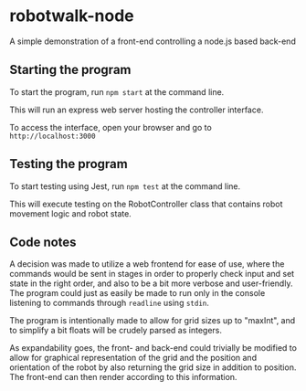 # robotwalk-node

A simple demonstration of a front-end controlling a node.js based back-end

## Starting the program

To start the program, run `npm start` at the command line.

This will run an express web server hosting the controller interface.

To access the interface, open your browser and go to `http://localhost:3000`

## Testing the program

To start testing using Jest, run `npm test` at the command line.

This will execute testing on the RobotController class that contains robot movement logic and robot state.

## Code notes

A decision was made to utilize a web frontend for ease of use, where the commands would be sent in stages in order to properly check input and set state in the right order, and also to be a bit more verbose and user-friendly. The program could just as easily be made to run only in the console listening to commands through `readline` using `stdin`.

The program is intentionally made to allow for grid sizes up to "maxInt", and to simplify a bit floats will be crudely parsed as integers.

As expandability goes, the front- and back-end could trivially be modified to allow for graphical representation of the grid and the position and orientation of the robot by also returning the grid size in addition to position. The front-end can then render according to this information.